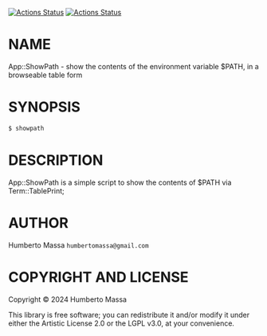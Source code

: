 [![Actions Status](https://github.com/massa/App-ShowPath/actions/workflows/linux.yml/badge.svg)](https://github.com/massa/App-ShowPath/actions) [![Actions Status](https://github.com/massa/App-ShowPath/actions/workflows/macos.yml/badge.svg)](https://github.com/massa/App-ShowPath/actions)

NAME
====

App::ShowPath - show the contents of the environment variable $PATH, in a browseable table form

SYNOPSIS
========

```bash
$ showpath
```

DESCRIPTION
===========

App::ShowPath is a simple script to show the contents of $PATH via Term::TablePrint;

AUTHOR
======

Humberto Massa `humbertomassa@gmail.com`

COPYRIGHT AND LICENSE
=====================

Copyright © 2024 Humberto Massa

This library is free software; you can redistribute it and/or modify it under either the Artistic License 2.0 or the LGPL v3.0, at your convenience.

